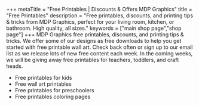 +++
metaTitle = "Free Printables | Discounts & Offers MDP Graphics"
title = "Free Printables"
description = "Free printables, discounts, and printing tips & tricks from MDP Graphics, perfect for your living room, kitchen, or bathroom. High quality, all sizes."
keywords = ["main shop page","shop page"]
+++
MDP Graphics free printables, discounts, and printing tips & tricks. We offer some of our designs as free downloads to help you get started with free printable wall art. Check back often or sign up to our email list as we release lots of new free content each week. In the coming weeks, we will be giving away free printables for teachers, toddlers, and craft heads.

* Free printables for kids
* Free wall art printables
* Free printables for preschoolers
* Free printables coloring pages






